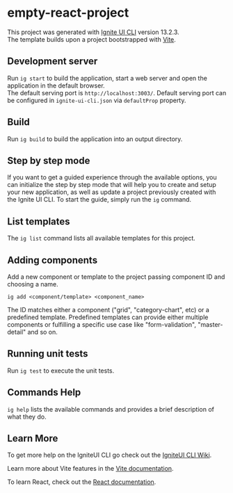 # empty-react-project

This project was generated with [Ignite UI CLI](https://github.com/IgniteUI/igniteui-cli) version 13.2.3.<br>
The template builds upon a project bootstrapped with [Vite](https://vitejs.dev/).

## Development server

Run `ig start` to build the application, start a web server and open the application in the default browser. <br>
The default serving port is `http://localhost:3003/`. Default serving port can be configured in `ignite-ui-cli.json` via `defaultProp` property.

## Build

Run `ig build` to build the application into an output directory.

## Step by step mode

If you want to get a guided experience through the available options, you can initialize the step by step mode that will help you to create and setup your new application, as well as update a project previously created with the Ignite UI CLI. To start the guide, simply run the `ig` command.

## List templates

The `ig list` command lists all available templates for this project.

## Adding components

Add a new component or template to the project passing component ID and choosing a name.

`ig add <component/template> <component_name>`

The ID matches either a component ("grid", "category-chart", etc) or a predefined template. Predefined templates can provide either multiple components or fulfilling a specific use case like "form-validation", "master-detail" and so on.

## Running unit tests

Run `ig test` to execute the unit tests.

## Commands Help

`ig help` lists the available commands and provides a brief description of what they do.

## Learn More

To get more help on the IgniteUI CLI go check out the [IgniteUI CLI Wiki](https://github.com/IgniteUI/igniteui-cli/wiki).

Learn more about Vite features in the [Vite documentation](https://vitejs.dev/guide/).

To learn React, check out the [React documentation](https://reactjs.org/).



